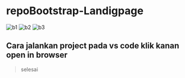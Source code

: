 # repoBootstrap-Landigpage

![b1](https://user-images.githubusercontent.com/78794419/175799313-cbfddc6b-db46-408c-b3b2-db17c802ff60.jpg)
![b2](https://user-images.githubusercontent.com/78794419/175799314-9e6be3a8-7038-4e81-a118-7251d72ef21e.jpg)
![b3](https://user-images.githubusercontent.com/78794419/175799315-6c0e2227-bbf2-465a-b518-fd5200278035.jpg)

## Cara jalankan project pada vs code klik kanan open in browser
> selesai
